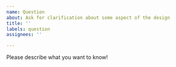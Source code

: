 ```yaml
---
name: Question
about: Ask for clarification about some aspect of the design
title: ''
labels: question
assignees: ''

---
```


Please describe what you want to know!